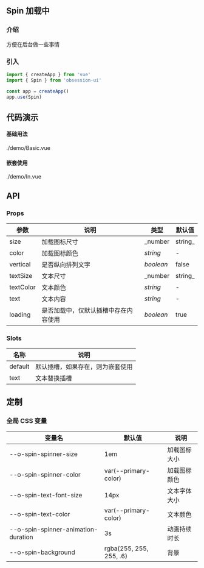 ## Spin 加载中

### 介绍

方便在后台做一些事情

### 引入

```js
import { createApp } from 'vue'
import { Spin } from 'obsession-ui'

const app = createApp()
app.use(Spin)
```

## 代码演示

#### 基础用法

<demo-code transform>./demo/Basic.vue</demo-code>

#### 嵌套使用

<demo-code transform>./demo/In.vue</demo-code>

## API

### Props

| 参数      | 说明           | 类型                                                                | 默认值 |
| --------- | -------------- | ------------------------------------------------------------------- | ------ |
| size      | 加载图标尺寸       | _number | string_          | -     |
| color     | 加载图标颜色   | _string_           | -      |
| vertical   | 是否纵向排列文字 | _boolean_ | false      |
| textSize      | 文本尺寸       | _number | string_          | -     |
| textColor     | 文本颜色   | _string_           | -      |
| text   | 文本内容 | _string_ | -      |
| loading  | 是否加载中，仅默认插槽中存在内容使用       | _boolean_                                                           | true  |

### Slots

| 名称    | 说明     |
| ------- | -------- |
| default | 默认插槽，如果存在，则为嵌套使用 |
| text | 文本替换插槽 |

## 定制

### 全局 CSS 变量

| 变量名 | 默认值 | 说明 |
| ---- | ---- | ---- |
| --o-spin-spinner-size | 1em | 加载图标大小 |
| --o-spin-spinner-color | var(--primary-color) | 加载图标颜色 |
| --o-spin-text-font-size | 14px | 文本字体大小 |
| --o-spin-text-color | var(--primary-color) | 文本颜色 |
| --o-spin-spinner-animation-duration | 3s | 动画持续时长 |
| --o-spin-background | rgba(255, 255, 255, .6) | 背景 |
